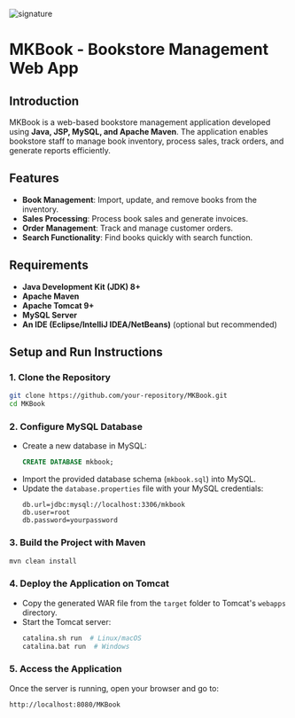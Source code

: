 ![signature](https://github.com/HiQuang210/MKBookJ2EE/assets/119526513/8d9dd2b0-db47-48ff-9898-ed7e3a0d07f6)

# MKBook - Bookstore Management Web App

## Introduction
MKBook is a web-based bookstore management application developed using **Java, JSP, MySQL, and Apache Maven**. The application enables bookstore staff to manage book inventory, process sales, track orders, and generate reports efficiently.

## Features
- **Book Management**: Import, update, and remove books from the inventory.
- **Sales Processing**: Process book sales and generate invoices.
- **Order Management**: Track and manage customer orders.
- **Search Functionality**: Find books quickly with search function.

## Requirements
- **Java Development Kit (JDK) 8+**
- **Apache Maven** 
- **Apache Tomcat 9+** 
- **MySQL Server**
- **An IDE (Eclipse/IntelliJ IDEA/NetBeans)** (optional but recommended)

## Setup and Run Instructions

### 1. Clone the Repository
```sh
git clone https://github.com/your-repository/MKBook.git
cd MKBook
```

### 2. Configure MySQL Database
- Create a new database in MySQL:
  ```sql
  CREATE DATABASE mkbook;
  ```
- Import the provided database schema (`mkbook.sql`) into MySQL.
- Update the `database.properties` file with your MySQL credentials:
  ```properties
  db.url=jdbc:mysql://localhost:3306/mkbook
  db.user=root
  db.password=yourpassword
  ```

### 3. Build the Project with Maven
```sh
mvn clean install
```

### 4. Deploy the Application on Tomcat
- Copy the generated WAR file from the `target` folder to Tomcat's `webapps` directory.
- Start the Tomcat server:
  ```sh
  catalina.sh run  # Linux/macOS
  catalina.bat run  # Windows
  ```

### 5. Access the Application
Once the server is running, open your browser and go to:
```sh
http://localhost:8080/MKBook
```

